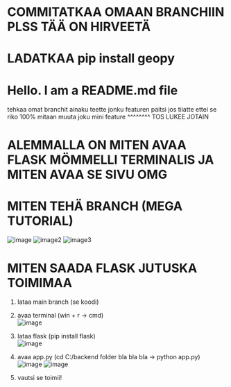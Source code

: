 # COMMITATKAA OMAAN BRANCHIIN PLSS TÄÄ ON HIRVEETÄ

# LADATKAA pip install geopy
# Hello. I am a README.md file
tehkaa omat branchit ainaku teette jonku featuren paitsi jos tiiatte ettei se riko 100% mitaan muuta joku mini feature
^^^^^^^^ TOS LUKEE JOTAIN

# ALEMMALLA ON MITEN AVAA FLASK MÖMMELLI TERMINALIS JA MITEN AVAA SE SIVU OMG

# MITEN TEHÄ BRANCH (MEGA TUTORIAL)
![image](https://github.com/user-attachments/assets/dadc77e6-59f8-4e4c-9cb8-7dc11dc12df7)
![image2](https://github.com/user-attachments/assets/abd31831-c93f-4461-bf61-afc8a70f8fd4)
![image3](https://github.com/user-attachments/assets/5ef8b2dc-a3f3-4448-843b-fdfd5b8443d9)

# MITEN SAADA FLASK JUTUSKA TOIMIMAA
1. lataa main branch (se koodi)
2. avaa terminal (win + r -> cmd)<br>
![image](https://github.com/user-attachments/assets/f529eb3f-d6f6-49af-9634-d2865b2a0e7a)

3. lataa flask (pip install flask)<br>
![image](https://github.com/user-attachments/assets/0302b4f8-1232-4a66-b97b-6588d0d8bec0)

4. avaa app.py (cd C:/backend folder bla bla bla -> python app.py)<br>
![image](https://github.com/user-attachments/assets/976cc964-f251-447a-a55e-84511b81ebc5)
![image](https://github.com/user-attachments/assets/a53df78f-ed3a-41b8-a7e3-b6ec809da25f)

5. vautsi se toimii!
